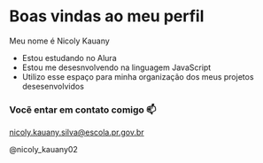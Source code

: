 # Boas vindas ao meu perfil

Meu nome é Nicoly Kauany
- Estou estudando no Alura
- Estou me desesnvolvendo na linguagem JavaScript
- Utilizo esse espaço para minha organização dos meus projetos desesenvolvidos


###  Vocẽ entar em contato comigo 📫

nicoly.kauany.silva@escola.pr.gov.br

@nicoly_kauany02
